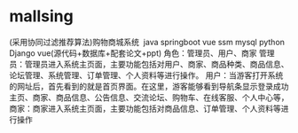 # mallsing
(采用协同过滤推荐算法)购物商城系统  java springboot vue ssm mysql python Django vue(源代码+数据库+配套论文+ppt) 角色：管理员、用户、商家  管理员：管理员进入系统主页面，主要功能包括对用户、商家、商品种类、商品信息、论坛管理、系统管理、订单管理、个人资料等进行操作。  用户：当游客打开系统的网址后，首先看到的就是首页界面。在这里，游客能够看到导航条显示登录成功 主页、商家、商品信息、公告信息、交流论坛、购物车、在线客服、个人中心等，  商家：商家进入系统主页面，主要功能包括对商品信息、订单管理、个人资料等进行操作
